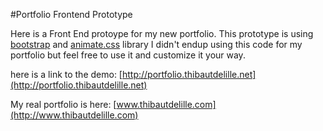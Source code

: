 #Portfolio Frontend Prototype

Here is a Front End protoype for my new portfolio. 
This prototype is using [bootstrap](http://getbootstrap.com/) and [animate.css](http://daneden.github.io/animate.css/) library
I didn't endup using this code for my portfolio but feel free to use it and customize it your way.

here is a link to the demo:
[http://portfolio.thibautdelille.net](http://portfolio.thibautdelille.net)

My real portfolio is here: [www.thibautdelille.com](http://www.thibautdelille.com)
